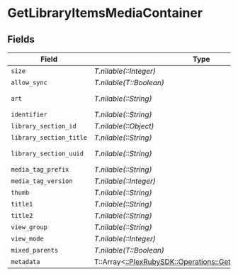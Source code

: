 # GetLibraryItemsMediaContainer


## Fields

| Field                                                                                                              | Type                                                                                                               | Required                                                                                                           | Description                                                                                                        | Example                                                                                                            |
| ------------------------------------------------------------------------------------------------------------------ | ------------------------------------------------------------------------------------------------------------------ | ------------------------------------------------------------------------------------------------------------------ | ------------------------------------------------------------------------------------------------------------------ | ------------------------------------------------------------------------------------------------------------------ |
| `size`                                                                                                             | *T.nilable(::Integer)*                                                                                             | :heavy_minus_sign:                                                                                                 | N/A                                                                                                                | 70                                                                                                                 |
| `allow_sync`                                                                                                       | *T.nilable(T::Boolean)*                                                                                            | :heavy_minus_sign:                                                                                                 | N/A                                                                                                                | true                                                                                                               |
| `art`                                                                                                              | *T.nilable(::String)*                                                                                              | :heavy_minus_sign:                                                                                                 | N/A                                                                                                                | /:/resources/movie-fanart.jpg                                                                                      |
| `identifier`                                                                                                       | *T.nilable(::String)*                                                                                              | :heavy_minus_sign:                                                                                                 | N/A                                                                                                                | com.plexapp.plugins.library                                                                                        |
| `library_section_id`                                                                                               | *T.nilable(::Object)*                                                                                              | :heavy_minus_sign:                                                                                                 | N/A                                                                                                                |                                                                                                                    |
| `library_section_title`                                                                                            | *T.nilable(::String)*                                                                                              | :heavy_minus_sign:                                                                                                 | N/A                                                                                                                | Movies                                                                                                             |
| `library_section_uuid`                                                                                             | *T.nilable(::String)*                                                                                              | :heavy_minus_sign:                                                                                                 | N/A                                                                                                                | 322a231a-b7f7-49f5-920f-14c61199cd30                                                                               |
| `media_tag_prefix`                                                                                                 | *T.nilable(::String)*                                                                                              | :heavy_minus_sign:                                                                                                 | N/A                                                                                                                | /system/bundle/media/flags/                                                                                        |
| `media_tag_version`                                                                                                | *T.nilable(::Integer)*                                                                                             | :heavy_minus_sign:                                                                                                 | N/A                                                                                                                | 1701731894                                                                                                         |
| `thumb`                                                                                                            | *T.nilable(::String)*                                                                                              | :heavy_minus_sign:                                                                                                 | N/A                                                                                                                | /:/resources/movie.png                                                                                             |
| `title1`                                                                                                           | *T.nilable(::String)*                                                                                              | :heavy_minus_sign:                                                                                                 | N/A                                                                                                                | Movies                                                                                                             |
| `title2`                                                                                                           | *T.nilable(::String)*                                                                                              | :heavy_minus_sign:                                                                                                 | N/A                                                                                                                | Recently Released                                                                                                  |
| `view_group`                                                                                                       | *T.nilable(::String)*                                                                                              | :heavy_minus_sign:                                                                                                 | N/A                                                                                                                | movie                                                                                                              |
| `view_mode`                                                                                                        | *T.nilable(::Integer)*                                                                                             | :heavy_minus_sign:                                                                                                 | N/A                                                                                                                | 65592                                                                                                              |
| `mixed_parents`                                                                                                    | *T.nilable(T::Boolean)*                                                                                            | :heavy_minus_sign:                                                                                                 | N/A                                                                                                                | true                                                                                                               |
| `metadata`                                                                                                         | T::Array<[::PlexRubySDK::Operations::GetLibraryItemsMetadata](../../models/operations/getlibraryitemsmetadata.md)> | :heavy_minus_sign:                                                                                                 | N/A                                                                                                                |                                                                                                                    |